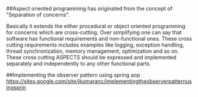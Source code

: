 
##Aspect oriented programming has originated from the concept of "Separation of concerns".

Basically it extends the either procedural or object oriented programming for concerns which are cross-cutting.
Over simplifying one can say that software has functional requirements and non-functional ones. These cross
cutting requirements includes examples like logging, exception handling, thread synchronization, memory management,
optimization and so on. These cross cutting ASPECTS should be expressed and implemented separately and
independently to any other functional parts.


##Implementing the observer pattern using spring aop
https://sites.google.com/site/jkumaranc/implementingtheobserverpatternusingsprin
